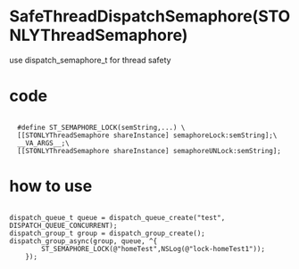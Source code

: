 # SafeThreadDispatchSemaphore(STONLYThreadSemaphore)
use dispatch_semaphore_t for thread safety

# code
<pre><code>
  #define ST_SEMAPHORE_LOCK(semString,...) \
  [[STONLYThreadSemaphore shareInstance] semaphoreLock:semString];\
  __VA_ARGS__;\
  [[STONLYThreadSemaphore shareInstance] semaphoreUNLock:semString];
</code></pre>
# how to use
<pre><code>
dispatch_queue_t queue = dispatch_queue_create("test", DISPATCH_QUEUE_CONCURRENT);
dispatch_group_t group = dispatch_group_create();
dispatch_group_async(group, queue, ^{
        ST_SEMAPHORE_LOCK(@"homeTest",NSLog(@"lock-homeTest1"));
    });
</code></pre>
